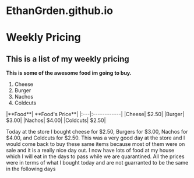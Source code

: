 # EthanGrden.github.io
# Weekly Pricing
## This is a list of my weekly pricing
__This is some of the awesome food im going to buy.__
<ol>
  <li> Cheese </li>
  <li> Burger </li>
  <li> Nachos </li>
  <li> Coldcuts </li>
  </ol>
|**Food**| **Food's Price**|
|:---|:------------|
|Cheese| $2.50|
|Burger| $3.00|
|Nachos| $4.00|
|Coldcuts| $2.50|



Today at the store I bought cheese for $2.50, Burgers for $3.00, Nachos for $4.00, and Coldcuts for $2.50. This was a very good day at the store and I would come back to buy these same items because most of them were on sale and it is a really nice day out. I now have lots of food at my house which I will eat in the days to pass while we are quarantined. All the prices were in terms of what I bought today and are not guarranted to be the same in the following days
